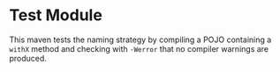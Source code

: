 # Test Module

This maven tests the naming strategy by compiling a POJO
containing a `withX` method and checking with `-Werror` that no
compiler warnings are produced.
